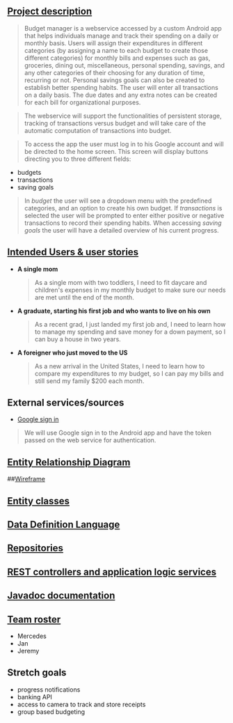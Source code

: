 ## [Project description](https://github.com/budget-manager/budget-manager.github.io/blob/master/index.md)


>Budget manager is a webservice accessed by a custom Android app that helps individuals manage and
track their spending on a daily 
or monthly basis. 
Users will assign their expenditures in different categories (by assigning a name to each budget to 
create those different categories) for monthly bills and expenses such as
gas, groceries, dining out, miscellaneous, personal spending, savings, and any other categories of 
their choosing for any duration of time, recurring or not. 
Personal savings goals can also be created to establish better spending habits.
The user will enter all transactions on a daily basis. 
The due dates and any extra notes can be created for each bill for organizational purposes. 

>The webservice will support the functionalities of persistent storage, tracking of transactions 
>versus budget and will take care of the automatic computation of transactions into budget.

>To access the app the user must log in to his Google account and will be directed to the home 
screen. This screen will display buttons directing you to three different fields: 
  * budgets
  * transactions
  * saving goals
>In _budget_ the user will see a dropdown menu with the predefined categories, and an option to
create his own budget. 
If _transactions_ is selected the user will be prompted to enter either positive or negative 
transactions to record their spending habits.
When accessing _saving goals_ the user will have a detailed overview of his current progress.


## [Intended Users & user stories](https://github.com/budget-manager/budget-manager.github.io/blob/master/index.md)


   * **A single mom**
        > As a single mom with two toddlers, I need to fit daycare and children's expenses 
          in my monthly budget to make sure our needs are met until the end of the month.
    
   * **A graduate, starting his first job and who wants to live on his own**
        > As a recent grad, I just landed my first job and, I need to learn how to manage my 
          spending and save money for a down payment, so I can buy a house in two years.
        
   * **A foreigner who just moved to the US**
        > As a new arrival in the United States, I need to learn how to compare my expenditures to
          my budget, so I can pay my bills and still send my family $200 each month.
                                                  

## External services/sources
   * [Google sign in](https://developers.google.com/identity/sign-in/android/start-integrating)
   >We will use Google sign in to the Android app and have the token passed on the web service for
   authentication. 


## [Entity Relationship Diagram](https://github.com/budget-manager/budget-manager.github.io/blob/master/docs/img/entity-relationships.png)

##[Wireframe](https://github.com/budget-manager/budget-manager.github.io/blob/master/docs/img/wireframe-budget-manager.png)

## [Entity classes](https://github.com/budget-manager/budget-manager-server/tree/master/src/main/java/edu/cnm/deepdive/budgetmanagerservice/model/entity)

## [Data Definition Language]()

## [Repositories](https://github.com/budget-manager/budget-manager-server/tree/master/src/main/java/edu/cnm/deepdive/budgetmanagerservice/service)

## [REST controllers and application logic services](https://github.com/budget-manager/budget-manager-server/tree/master/src/main/java/edu/cnm/deepdive/budgetmanagerservice/controller)

## [Javadoc documentation]()

## [Team roster](https://github.com/budget-manager/budget-manager.github.io/blob/master/index.md)

* Mercedes 
* Jan
* Jeremy

## Stretch goals

   * progress notifications
   * banking API
   * access to camera to track and store receipts 
   * group based budgeting
   
   

